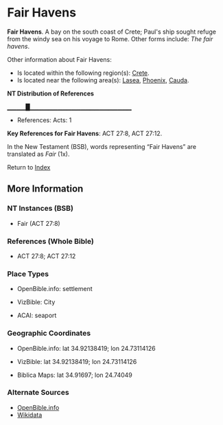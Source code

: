 # Fair Havens
**Fair Havens**. 
A bay on the south coast of Crete; Paul's ship sought refuge from the windy sea on his voyage to Rome. 
Other forms include: 
*The fair havens*. 




Other information about Fair Havens:


* Is located within the following region(s): 
[Crete](Crete.md). 
* Is located near the following area(s): 
[Lasea](Lasea.md), [Phoenix](Phoenix.md), [Cauda](Cauda.md). 


**NT Distribution of References**

▁▁▁▁█▁▁▁▁▁▁▁▁▁▁▁▁▁▁▁▁▁▁▁▁▁▁
* References: Acts: 1



**Key References for Fair Havens**: 
ACT 27:8, ACT 27:12. 




In the New Testament (BSB), words representing “Fair Havens” are translated as 
*Fair* (1x). 


Return to [Index](00-Index.md)

## More Information

### NT Instances (BSB)

* Fair (ACT 27:8)



### References (Whole Bible)

* ACT 27:8; ACT 27:12


### Place Types

* OpenBible.info: settlement

* VizBible: City

* ACAI: seaport



### Geographic Coordinates

* OpenBible.info: lat 34.92138419; lon 24.73114126

* VizBible: lat 34.92138419; lon 24.73114126

* Biblica Maps: lat 34.91697; lon 24.74049



### Alternate Sources

* [OpenBible.info](https://www.openbible.info/geo/ancient/aae626a)
* [Wikidata](http://www.wikidata.org/entity/Q11818846)



